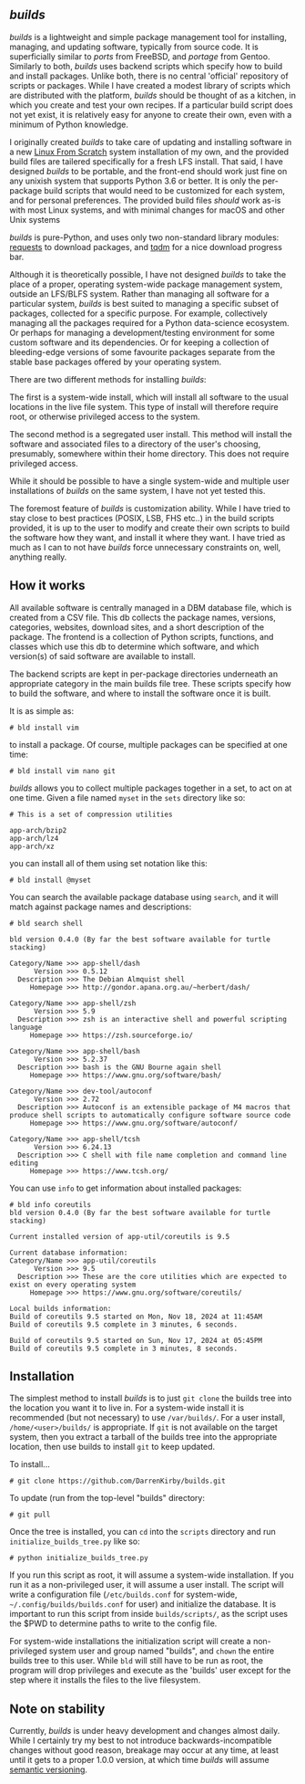 ## *builds*

*builds* is a lightweight and simple package management tool for installing, managing, and updating software, typically
from source code. It is superficially similar to *ports* from FreeBSD, and *portage* from Gentoo.
Similarly to both, *builds* uses backend scripts which specify how to build and install packages. Unlike both,
there is no central 'official' repository of
scripts or packages. While I have created a modest library of scripts which are distributed with the platform, *builds*
should be thought of as a kitchen, in which you create and test your own recipes. If a particular
build script does not yet exist, it is relatively easy for anyone to create their own, even with a minimum of Python
knowledge.

I originally created *builds* to take care of updating and installing software in a
new [Linux From Scratch](https://www.linuxfromscratch.org/) system installation of my own, and the provided build files 
are tailered specifically for a fresh LFS install. That said, I have designed
*builds* to be portable, and the front-end should work just fine on any unixish system that supports Python 3.6 or
better. It is only the per-package build scripts that would need to be customized for each system, and for personal
preferences. The provided build files _should_ work as-is with most Linux systems, and with minimal changes for 
macOS and other Unix systems

*builds* is pure-Python, and uses only two non-standard library
modules: [requests](https://pypi.org/project/requests/)
to download packages, and [tqdm](https://pypi.org/project/tqdm/) for a nice download progress bar.

Although it is theoretically possible, I have not designed *builds* to take the place of a proper, operating
system-wide package management system, outside an LFS/BLFS system. Rather than managing all software for a
particular system, *builds* is best suited to managing a specific subset of
packages, collected for a specific purpose. For example, collectively managing all the packages required for a Python
data-science ecosystem. Or perhaps for managing a development/testing environment for some custom software and its
dependencies. Or for keeping a collection of bleeding-edge versions of some favourite packages separate from the stable
base packages offered by your operating system.

There are two different methods for installing *builds*:

The first is a system-wide install, which will install all software to the usual locations in the live file system. This
type of install will therefore require root, or otherwise privileged access to the system.

The second method is a segregated user install. This method will install the software and associated files to a
directory of the user's choosing, presumably, somewhere within their home directory. This does not require privileged
access.

While it should be possible to have a single system-wide and multiple user installations of *builds* on the same
system, I have not yet tested this.

The foremost feature of *builds* is customization ability. While I have tried to stay close to best practices (POSIX,
LSB, FHS etc..) in the build scripts provided, it is up to the user to modify and create their own scripts to build the
software how they want, and install it where they want. I have tried as much as I can to not have *builds* force
unnecessary constraints on, well, anything really.

## How it works

All available software is centrally managed in a DBM database file, which is created from a CSV file. This db
collects the package names, versions, categories, websites, download sites, and a short description of the package. The
frontend is a collection of Python scripts, functions, and classes which use this db to determine which software, and
which version(s) of said software are available to install.

The backend scripts are kept in per-package directories underneath an appropriate category in the main builds file tree.
These scripts specify how to build the software, and where to install the software once it is built.

It is as simple as:

	# bld install vim

to install a package. Of course, multiple packages can be specified at one time:

	# bld install vim nano git

*builds* allows you to collect multiple packages together in a set, to act on at one time. Given a file named `myset` in
the `sets` directory like so:

	# This is a set of compression utilities

	app-arch/bzip2
	app-arch/lz4
	app-arch/xz

you can install all of them using set notation like this:

	# bld install @myset

You can search the available package database using `search`, and it will match against package names and descriptions:

	# bld search shell
	
	bld version 0.4.0 (By far the best software available for turtle stacking)

	Category/Name >>> app-shell/dash
	      Version >>> 0.5.12
	  Description >>> The Debian Almquist shell
	     Homepage >>> http://gondor.apana.org.au/~herbert/dash/

	Category/Name >>> app-shell/zsh
	      Version >>> 5.9
	  Description >>> zsh is an interactive shell and powerful scripting language
	     Homepage >>> https://zsh.sourceforge.io/

	Category/Name >>> app-shell/bash
	      Version >>> 5.2.37
	  Description >>> bash is the GNU Bourne again shell
	     Homepage >>> https://www.gnu.org/software/bash/

	Category/Name >>> dev-tool/autoconf
	      Version >>> 2.72
	  Description >>> Autoconf is an extensible package of M4 macros that produce shell scripts to automatically configure software source code
	     Homepage >>> https://www.gnu.org/software/autoconf/

	Category/Name >>> app-shell/tcsh
	      Version >>> 6.24.13
	  Description >>> C shell with file name completion and command line editing
	     Homepage >>> https://www.tcsh.org/

You can use `info` to get information about installed packages:

    # bld info coreutils
    bld version 0.4.0 (By far the best software available for turtle stacking)
    
    Current installed version of app-util/coreutils is 9.5
    
    Current database information:
    Category/Name >>> app-util/coreutils
          Version >>> 9.5
      Description >>> These are the core utilities which are expected to exist on every operating system
         Homepage >>> https://www.gnu.org/software/coreutils/
    
    Local builds information:
    Build of coreutils 9.5 started on Mon, Nov 18, 2024 at 11:45AM
    Build of coreutils 9.5 complete in 3 minutes, 6 seconds.
    
    Build of coreutils 9.5 started on Sun, Nov 17, 2024 at 05:45PM
    Build of coreutils 9.5 complete in 3 minutes, 8 seconds.

## Installation

The simplest method to install *builds* is to just `git clone` the builds tree into the location you want it to live in.
For a system-wide install it is recommended (but not necessary) to use `/var/builds/`. For a user
install, `/home/<user>/builds/` is appropriate. If `git` is not available on the target system, then you extract a
tarball of the builds tree into the appropriate location, then use builds to install `git` to keep updated.

To install...

    # git clone https://github.com/DarrenKirby/builds.git

To update (run from the top-level "builds" directory:

    # git pull

Once the tree is installed, you can `cd` into the `scripts` directory and run `initialize_builds_tree.py` like so:

	# python initialize_builds_tree.py

If you run this script as root, it will assume a system-wide installation. If you run it as a non-privileged user, it
will assume a user install. The script will write a configuration file (`/etc/builds.conf` for system-wide,
`~/.config/builds/builds.conf` for user) and initialize the database. It is important to run this script from inside
`builds/scripts/`, as the script uses the $PWD to determine paths to write to the config file.

For system-wide installations the initialization script will create a non-privileged system user and group named
"builds", and `chown` the entire builds tree to this user. While `bld` will still have to be run as root, the program
will drop privileges and execute as the 'builds' user except for the step where it installs the files to the live
filesystem.

## Note on stability

Currently, *builds* is under heavy development and changes almost daily. While I certainly try my best to not introduce
backwards-incompatible changes without good reason, breakage may occur at any time, at least until it gets to a proper
1.0.0 version, at which time *builds* will assume [semantic versioning](https://semver.org/).